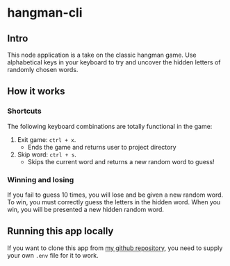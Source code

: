 # hangman-cli

## Intro

This node application is a take on the classic hangman game. Use alphabetical keys in your keyboard to try and uncover the hidden letters of randomly chosen words.

## How it works

### Shortcuts
The following keyboard combinations are totally functional in the game:

1. Exit game: `ctrl + x`.
    * Ends the game and returns user to project directory
2. Skip word: `ctrl + s`.
    * Skips the current word and returns a new random word to guess!

### Winning and losing
If you fail to guess 10 times, you will lose and be given a new random word. To win, you must correctly guess the letters in the hidden word. When you win, you will be presented a new hidden random word.

## Running this app locally

If you want to clone this app from [my github repository](https://github.com/a-vargasmarte/hangman-cli), you need to supply your own `.env` file for it to work.